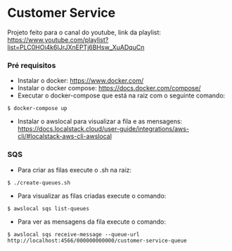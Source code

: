 # Customer Service

Projeto feito para o canal do youtube, link da playlist: https://www.youtube.com/playlist?list=PLC0HOi4k6IJrJXnEPTj6BHsw_XuADquCn

### Pré requisitos
- Instalar o docker: https://www.docker.com/
- Instalar o docker compose: https://docs.docker.com/compose/
- Executar o docker-compose que está na raiz com o seguinte comando:
```
$ docker-compose up
```
- Instalar o awslocal para visualizar a fila e as mensagens: https://docs.localstack.cloud/user-guide/integrations/aws-cli/#localstack-aws-cli-awslocal 

### SQS
- Para criar as filas execute o .sh na raiz:
```
$ ./create-queues.sh
```
- Para visualizar as filas criadas execute o comando:
```
$ awslocal sqs list-queues
```
- Para ver as mensagens da fila execute o comando:
```
$ awslocal sqs receive-message --queue-url http://localhost:4566/000000000000/customer-service-queue
```
